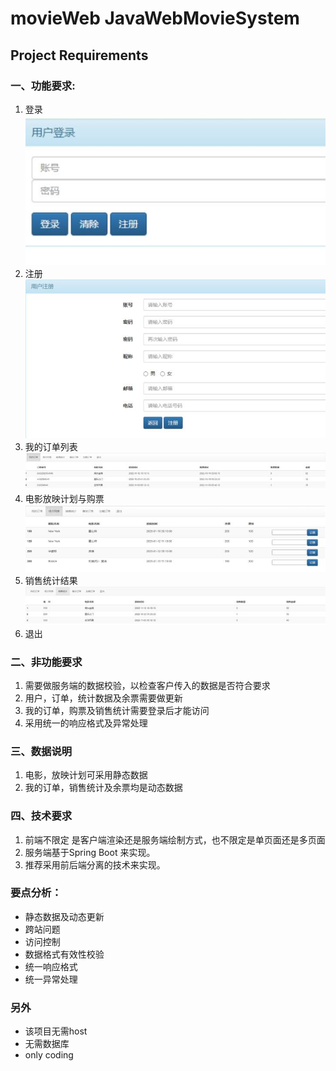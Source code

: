 # movieWeb  JavaWebMovieSystem

## Project Requirements

### 一、功能要求:
1. 登录  
![SampleImage](SampleImage/login.jpg)
2. 注册  
![SampleImage](SampleImage/register.jpg)
3. 我的订单列表  
![SampleImage](SampleImage/myOrder.jpg)
4. 电影放映计划与购票  
![SampleImage](SampleImage/film&TicketPurchase.jpg)
5. 销售统计结果  
![SampleImage](SampleImage/salesStatisticsResults.jpg)
6. 退出  

### 二、非功能要求
1. 需要做服务端的数据校验，以检查客户传入的数据是否符合要求
2. 用户，订单，统计数据及余票需要做更新
3. 我的订单，购票及销售统计需要登录后才能访问
4. 采用统一的响应格式及异常处理

### 三、数据说明
1. 电影，放映计划可采用静态数据
2. 我的订单，销售统计及余票均是动态数据

### 四、技术要求
1. 前端不限定 是客户端渲染还是服务端绘制方式，也不限定是单页面还是多页面
2. 服务端基于Spring Boot 来实现。
3. 推荐采用前后端分离的技术来实现。

### 要点分析：
- 静态数据及动态更新
- 跨站问题
- 访问控制
- 数据格式有效性校验
- 统一响应格式
- 统一异常处理

### 另外
- 该项目无需host
- 无需数据库
- only coding
